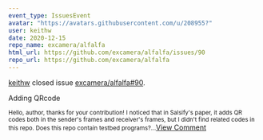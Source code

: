 ```yaml
---
event_type: IssuesEvent
avatar: "https://avatars.githubusercontent.com/u/208955?"
user: keithw
date: 2020-12-15
repo_name: excamera/alfalfa
html_url: https://github.com/excamera/alfalfa/issues/90
repo_url: https://github.com/excamera/alfalfa
---
```


<a href='https://github.com/keithw' target='_blank'>keithw</a> closed issue <a href='https://github.com/excamera/alfalfa/issues/90' target='_blank'>excamera/alfalfa#90</a>.

<p>Adding QRcode</p><small>Hello, author, thanks for your contribution! I noticed that in Salsify's paper, it adds QR codes both in the sender's frames and receiver's frames, but I didn't find related codes in this repo. Does this repo contain testbed programs?...</small><a href='https://github.com/excamera/alfalfa/issues/90' target='_blank'>View Comment</a>